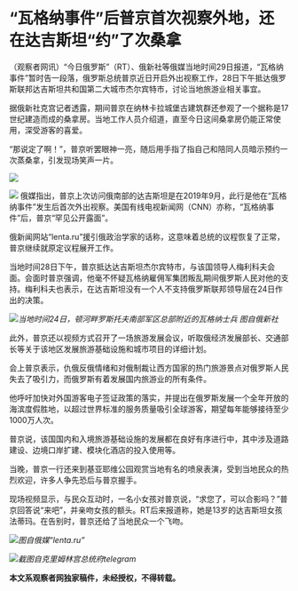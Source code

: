 

# “瓦格纳事件”后普京首次视察外地，还在达吉斯坦“约”了次桑拿

（观察者网讯）“今日俄罗斯”（RT）、俄新社等俄媒当地时间29日报道，“瓦格纳事件”暂时告一段落，俄罗斯总统普京近日开启外出视察工作，28日下午抵达俄罗斯联邦达吉斯坦共和国第二大城市杰尔宾特市，讨论当地旅游业相关事宜。

据俄新社克宫记者透露，期间普京在纳林卡拉城堡古建筑群还参观了一个据称是17世纪建造而成的桑拿房。当地工作人员介绍道，直至今日这间桑拿房仍能正常使用，深受游客的喜爱。

“那说定了啊！”，普京听罢眼神一亮，随后用手指了指自己和陪同人员暗示预约一次蒸桑拿，引发现场笑声一片。

![](https://inews.gtimg.com/newsapp_bt/0/15810595784/1000)

![](https://inews.gtimg.com/newsapp_match/0/15810595785/0)
俄媒指出，普京上次访问俄南部的达吉斯坦是在2019年9月，此行是他在“瓦格纳事件”发生后首次外出视察。美国有线电视新闻网（CNN）亦称，“瓦格纳事件”后，普京“罕见公开露面”。

俄新闻网站“lenta.ru”援引俄政治学家的话称，这意味着总统的议程恢复了正常，普京继续就原定议程展开工作。

当地时间28日下午，普京抵达达吉斯坦杰尔宾特市，与该国领导人梅利科夫会面。会面时普京强调，他毫不怀疑瓦格纳雇佣军集团叛乱期间俄罗斯人民对他的支持。梅利科夫也表示，在达吉斯坦没有一个人不支持俄罗斯联邦领导层在24日作出的决策。

![](https://inews.gtimg.com/newsapp_bt/0/15810595786/1000)_当地时间24日，顿河畔罗斯托夫南部军区总部附近的瓦格纳士兵
图自俄新社_

此外，普京还以视频方式召开了一场旅游发展会议，听取俄经济发展部长、交通部长等关于该地区发展旅游基础设施和城市项目的详细计划。

会上普京表示，仇俄反俄情绪和对俄制裁让西方国家的热门旅游景点对俄罗斯人民失去了吸引力，而俄罗斯有着发展国内旅游业的所有条件。

他呼吁加快对外国游客电子签证政策的落实，并提出在俄罗斯发展一个全年开放的海滨度假胜地，以超过世界标准的服务质量吸引全球游客，期望每年能够接待至少1000万人次。

普京说，该国国内和入境旅游基础设施的发展都在良好有序进行中，其中涉及道路建设、边境口岸扩建、模块化酒店的投入使用等。

当晚，普京一行还来到基亚耶维公园观赏当地有名的喷泉表演，受到当地民众的热烈欢迎，许多人争先恐后与普京握手。

现场视频显示，与民众互动时，一名小女孩对普京说，“求您了，可以合影吗？”普京回答说“来吧”，并亲吻女孩的额头。RT后来报道称，她是13岁的达吉斯坦女孩法蒂玛。在告别时，普京还给了当地民众一个飞吻。

![](https://inews.gtimg.com/newsapp_bt/0/15810595787/1000)_图自俄媒“lenta.ru”_

![](https://inews.gtimg.com/newsapp_match/0/15810595788/0)_截图自克里姆林宫总统府telegram_

**本文系观察者网独家稿件，未经授权，不得转载。**

